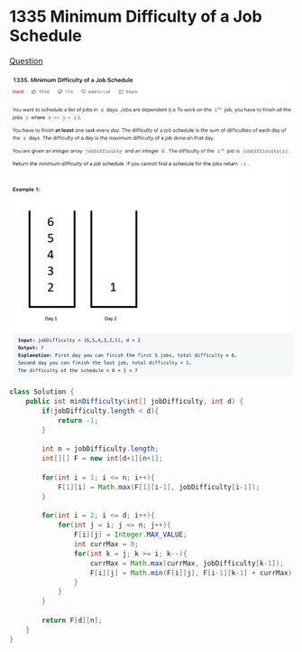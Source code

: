 # 1335 Minimum Difficulty of a Job Schedule

[Question](https://leetcode.com/problems/minimum-difficulty-of-a-job-schedule/)

![](<../.gitbook/assets/image (3).png>)



```java
class Solution {
    public int minDifficulty(int[] jobDifficulty, int d) {
        if(jobDifficulty.length < d){
            return -1;
        }
        
        int n = jobDifficulty.length;
        int[][] F = new int[d+1][n+1];
        
        for(int i = 1; i <= n; i++){
            F[1][i] = Math.max(F[1][i-1], jobDifficulty[i-1]);
        }
        
        for(int i = 2; i <= d; i++){
            for(int j = i; j <= n; j++){
                F[i][j] = Integer.MAX_VALUE;
                int currMax = 0;
                for(int k = j; k >= i; k--){
                    currMax = Math.max(currMax, jobDifficulty[k-1]);
                    F[i][j] = Math.min(F[i][j], F[i-1][k-1] + currMax);
                }
            }
        }
        
        return F[d][n];
    }
}
```
